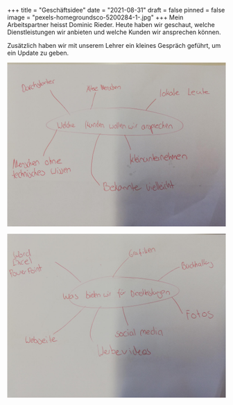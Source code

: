 +++
title = "Geschäftsidee"
date = "2021-08-31"
draft = false
pinned = false
image = "pexels-homegroundsco-5200284-1-.jpg"
+++
Mein Arbeitspartner heisst Dominic Rieder. Heute haben wir geschaut, welche Dienstleistungen wir anbieten und welche Kunden wir ansprechen können.

Zusätzlich haben wir mit unserem Lehrer ein kleines Gespräch geführt, um ein Update zu geben. 

![](microsoftteams-image-1-.png)

![](microsoftteams-image.png)